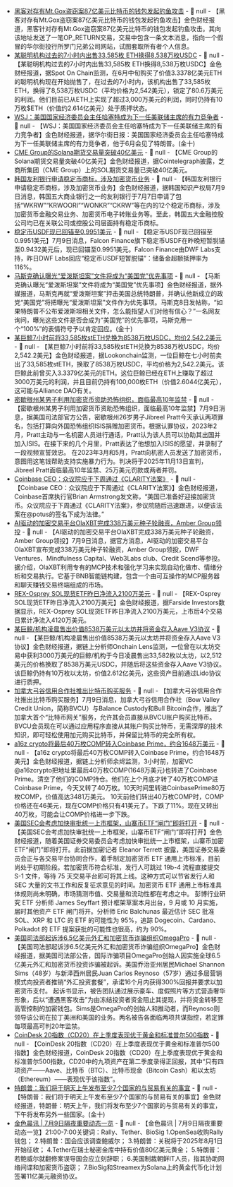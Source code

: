 - [黑客对存有Mt.Gox盗窃案87亿美元比特币的钱包发起钓鱼攻击](https://decrypt.co/329146/hackers-target-bitcoin-wallet-holding-billions-swiped-mt-gox) - 📰 null - 【黑客对存有Mt.Gox盗窃案87亿美元比特币的钱包发起钓鱼攻击】金色财经报道，黑客针对存有Mt.Gox盗窃案87亿美元比特币的钱包发起钓鱼攻击。其向该地址发送了一笔OP_RETURN交易，交易中包含一条文本消息，指向一个假冒的华尔街投行所罗门兄弟公司网站，试图套取所有者个人信息。
- [某聪明机构过去的7小时内出售33,585枚 ETH换得8,538万枚USDC](https://x.com/spotonchain/status/1942754510092525966) - 📰 null - 【某聪明机构过去的7小时内出售33,585枚 ETH换得8,538万枚USDC】金色财经报道，据Spot On Chain监测，在6月中旬购买了价值3.3378亿美元ETH的聪明机构现在开始抛售了，在过去的7小时内，该机构出售了33,585枚ETH，换得了8,538万枚USDC（平均价格为2,542美元），锁定了80.6万美元的利润。他们目前已从ETH上实现了超过3,000万美元的利润，同时仍持有10万枚$ETH（价值约2.614亿美元）处于质押状态。
- [WSJ：美国国家经济委员会主任哈塞特成为下一任美联储主席的有力竞争者]() - 📰 null - 【WSJ：美国国家经济委员会主任哈塞特成为下一任美联储主席的有力竞争者】金色财经报道，据华尔街日报：美国国家经济委员会主任哈塞特成为下一任美联储主席的有力竞争者，他于6月会见了特朗普。(金十)
- [CME Group的Solana期货交易量突破40亿美元](https://x.com/Cointelegraph/status/1942750677752549614) - 📰 null - 【CME Group的Solana期货交易量突破40亿美元】金色财经报道，据Cointelegraph披露，芝商所集团（CME Group）上的SOL期货交易量已突破40亿美元。
- [韩国友利银行申请稳定币商标，涉及加密货币业务](https://www.digitalasset.works/news/articleView.html?idxno=28433) - 📰 null - 【韩国友利银行申请稳定币商标，涉及加密货币业务】金色财经报道，据韩国知识产权局7月9日消息，韩国五大商业银行之一的友利银行于7月7日申请了包括“WKRW”“KRWOORI”“WONKR”“CKRW”等在内的12个稳定币商标，涉及加密货币金融交易业务、加密货币电子转账业务等。至此，韩国五大金融控股公司均已在关联公司或控股公司层面持有稳定币商标。
- [稳定币USDF现已回锚至0.9951美元]() - 📰 null - 【稳定币USDF现已回锚至0.9951美元】7月9日消息，Falcon Finance旗下稳定币USDF在昨晚短暂脱锚至0.9432美元后，现已回锚至0.9951美元。Falcon Finance由DWF Labs支持，昨日DWF Labs回应“稳定币USDF短暂脱锚”：储备金超额抵押率为116%。
- [马斯克确认曝光“爱泼斯坦案”文件将成为“美国党”优先事项]() - 📰 null - 【马斯克确认曝光“爱泼斯坦案”文件将成为“美国党”优先事项】金色财经报道，据外媒报道，马斯克再就“爱泼斯坦案”抨击美国总统特朗普，并确认他新成立的政党“美国党”将把曝光“爱泼斯坦案”文件作为优先事项。马斯克8日发帖称，“如果特朗普不公布爱泼斯坦相关文件，怎么能指望人们对他有信心？”一名网友询问，曝光这些文件是否会成为“美国党”的优先事项，马斯克用一个“100%”的表情符号予以肯定回应。(金十)
- [某巨鲸7小时前将33,585枚stETH兑换为8538万枚USDC，均价2,542.2美元](https://x.com/lookonchain/status/1942746895392350359) - 📰 null - 【某巨鲸7小时前将33,585枚stETH兑换为8538万枚USDC，均价2,542.2美元】金色财经报道，据Lookonchain监测，一位巨鲸在七小时前卖出了33,585枚stETH，换取了8538万枚USDC，平均价格为2,542.2美元。该巨鲸此前曾买入3.3379亿美元的ETH。这位巨鲸已经在ETH上赚取了超过3000万美元的利润，并且目前仍持有100,000枚ETH（价值2.6044亿美元），这可能与Alliance DAO有关。
- [密歇根州某男子利用加密货币资助恐怖组织，面临最高10年监禁](https://www.justice.gov/usao-edmi/pr/detroit-man-pleads-guilty-concealing-his-cryptocurrency-donations-isis) - 📰 null - 【密歇根州某男子利用加密货币资助恐怖组织，面临最高10年监禁】7月9日消息，据美国司法部官方公告，密歇根州26岁男子Jibreel Pratt今天承认两项罪名，包括打算向外国恐怖组织ISIS捐赠加密货币。根据认罪协议，2023年2月，Pratt主动与一名机密人员进行通话，Pratt认为该人员可以协助其出国并加入ISIS。在接下来的几个月里，Pratt表达了他想加入ISIS的愿望，并录制了一段视频宣誓效忠。 
在2023年3月和5月，Pratt向机密人员发送了加密货币，意图用这笔钱帮助支持实施暴力行为。判决将于2025年11月13日宣判，Jibreel Pratt面临最高10年监禁、25万美元罚款或两者并罚。
- [Coinbase CEO：众议院应于下周通过《CLARITY法案》](https://x.com/brian_armstrong/status/1942742739118088493) - 📰 null - 【Coinbase CEO：众议院应于下周通过《CLARITY法案》】金色财经报道，Coinbase首席执行官Brian Armstrong发文称，“美国已准备好迎接加密货币。众议院应于下周通过《CLARITY法案》，参议院随后迅速跟进，以便该法案在@potus的签名下成为法律。”
- [AI驱动的加密交易平台OlaXBT完成338万美元种子轮融资，Amber Group领投]() - 📰 null - 【AI驱动的加密交易平台OlaXBT完成338万美元种子轮融资，Amber Group领投】7月9日消息，据官方消息，AI驱动的加密交易平台OlaXBT宣布完成338万美元种子轮融资，Amber Group领投，DWF Ventures、Mindfulness Capital、Web3Labs club、Credit Scend等参投。 
据介绍，OlaXBT利用专有的MCP技术和强化学习来实现自动化做市、情绪分析和交易执行。它基于BNB智能链构建，包含一个由可互操作的MCP服务器和聊天赚钱交易终端组成的市场。
- [REX-Osprey SOL现货ETF昨日净流入2100万美元](https://farside.co.uk/solana-etf-flow-usm/) - 📰 null - 【REX-Osprey SOL现货ETF昨日净流入2100万美元】金色财经报道，据Farside Investors数据显示，REX-Osprey SOL现货ETF昨日净流入2100万美元，上市后4个交易日累计净流入4120万美元。
- [某巨鲸/机构凌晨售出价值8538万美元以太坊并将资金存入Aave V3协议](https://x.com/OnchainLens/status/1942738148032930037) - 📰 null - 【某巨鲸/机构凌晨售出价值8538万美元以太坊并将资金存入Aave V3协议】金色财经报道，据链上分析师Onchain Lens监测，一位曾在以太坊交易中获利3000万美元的巨鲸/机构于今日凌晨售出33,582枚以太坊，以2,512美元的价格换取了8538万美元USDC，并随后将这些资金存入Aave V3协议。该巨鲸仍持有10万枚以太坊，价值2.612亿美元，这些资产目前通过Lido协议进行质押。
- [加拿大弓谷信用合作社推出比特币购买服务](https://bitcoinmagazine.com/news/bow-valley-credit-union-in-canada-turns-on-bitcoin-purchases-for-albertans) - 📰 null - 【加拿大弓谷信用合作社推出比特币购买服务】7月9日消息，加拿大弓谷信用合作社（Bow Valley Credit Union，简称BVCU）与Balance Custody和Bull Bitcoin合作，推出了加拿大首个“比特币网关”服务，允许其会员直接从BVCU账户购买比特币。BVCU会员现在可以通过应用程序直接从其账户购买比特币，无需深厚的技术知识，即可轻松使用加元购买比特币，并保留比特币的完全所有权。
- [a16z crypto将最后40万枚COMP转入Coinbase Prime，约合1648万美元](https://x.com/EmberCN/status/1942737877777145862) - 📰 null - 【a16z crypto将最后40万枚COMP转入Coinbase Prime，约合1648万美元】金色财经报道，据链上分析师余烬监测，3小时前，加密VC @a16zcrypto把地址里最后40万枚COMP(1648万美元)也转进了Coinbase Prime。清空了他们的COMP持仓。他们在上个月底才转了40万枚COMP进Coinbase Prime，今天又转了40万枚。10天时间里转进CoinbasePrime80万枚COMP，价值高达3481万美元。 
10天前他们转出40万枚COMP时，COMP价格还在46美元，现在COMP价格只有41美元了。下跌了11%。现在又转出40万枚，可能会让COMP价格进一步下跌。
- [美国SEC会考虑加快审批统一上市框架，山寨币ETF“闸门”即将打开]() - 📰 null - 【美国SEC会考虑加快审批统一上市框架，山寨币ETF“闸门”即将打开】金色财经报道，随着美国证券交易委员会考虑加快审批统一上市框架，山寨币加密 ETF“闸门”即将打开。此前据加密记者 Eleanor Terrett 披露，美国证券交易委员会正与各交易平台协同合作，着手制定加密货币 ETF 通用上市标准，目前尚处于初期阶段。若加密货币符合标准，发行人可跳过 19b-4 流程直接提交 S-1 文件，等待 75 天交易平台即可将其上线。这种方式可以节省发行人和 SEC 大量的文书工作和反复征求意见的时间。加密货币 ETF 通用上市标准具体规则尚未明确，市场猜测市值、交易量和流动性都在考虑之中。 
彭博行业研究 ETF 分析师 James Seyffart 预计框架草案本月出台，9 月或 10 月实施，届时其他资产 ETF 闸门将开。分析师 Eric Balchunas 最近估计 SEC 批准 SOL、XRP 和 LTC 的 ETF 的可能性为 95%，追踪 Dogecoin、Cardano、Polkadot 的 ETF 提案获批的可能性也很高，约为 90%。
- [美国司法部起诉涉6.5亿美元外汇和加密货币诈骗组织OmegaPro]() - 📰 null - 【美国司法部起诉涉6.5亿美元外汇和加密货币诈骗组织OmegaPro】金色财经报道，据美国司法部公告，国际诈骗项目OmegaPro创始人因实施全球6.5亿美元外汇和加密货币投资诈骗被起诉。美国乔治亚州居民Michael Shannon Sims（48岁）与新泽西州居民Juan Carlos Reynoso（57岁）通过多层营销模式向投资者推销“外汇投资套餐”，承诺16个月内获得300%回报并要求以加密货币支付。 
起诉书显示，被告团队通过展示豪车、度假照片等方式营造奢华形象，后以“遭遇黑客攻击”为由冻结投资者资金阻止其提现，并将资金转移至高管控制的加密钱包。Sims是OmegaPro的创始人和推动者，而Reynoso则领导该公司在拉丁美洲和美国的业务。两名被告各面临两项共谋指控，若定罪每项最高可判20年监禁。
- [CoinDesk 20指数（CD20）在上季度表现优于黄金和标准普尔500指数](https://x.com/CoinDesk/status/1942732709417112051) - 📰 null - 【CoinDesk 20指数（CD20）在上季度表现优于黄金和标准普尔500指数】金色财经报道，CoinDesk 20指数（CD20）在上季度表现优于黄金和标准普尔500指数，CD20中的九项资产在第二季度录得正回报，其中“只有四项资产——Aave、比特币（BTC）、比特币现金（Bitcoin Cash）和以太坊（Ethereum）——表现优于该指数”。
- [特朗普：我们将于明天上午发布至少7个国家的与贸易有关的事宜]() - 📰 null - 【特朗普：我们将于明天上午发布至少7个国家的与贸易有关的事宜】金色财经报道，特朗普：明天上午，我们将发布至少7个国家的与贸易有关的事宜，下午将发布另外一些国家。(金十)
- [金色晨讯 | 7月9日隔夜重要动态一览]() - 📰 null - 【金色晨讯 | 7月9日隔夜重要动态一览】21:00-7:00关键词：Rally、Tether、BioSig 
1.OpenSea收购Rally钱包； 
2.特朗普：国会应该调查鲍威尔； 
3.特朗普：关税将于2025年8月1日开始征收； 
4.Tether在瑞士秘密金库中持有价值80亿美元黄金； 
5.特朗普：若鲍威尔就翻修案误导国会应立刻辞职； 
6.美国制裁朝鲜IT人员，指其协助网络间谍和加密货币盗窃； 
7.BioSig和Streamex为Solana上的黄金代币化计划签署11亿美元融资协议。
